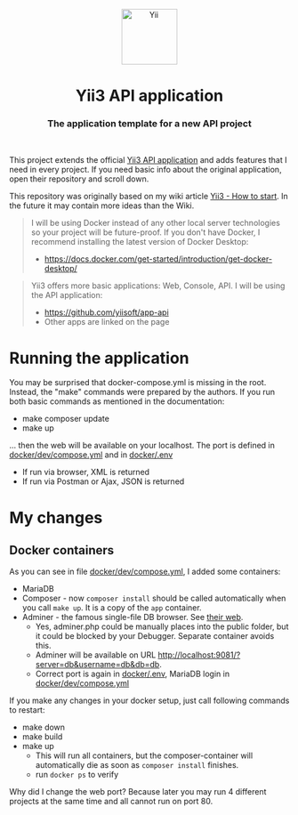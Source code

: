 <p align="center">
    <a href="https://github.com/yiisoft" target="_blank">
        <img src="https://yiisoft.github.io/docs/images/yii_logo.svg" height="100px" alt="Yii">
    </a>
    <h1 align="center">Yii3 API application</h1>
    <h3 align="center">The application template for a new API project</h3>
    <br>
</p>

This project extends the official [Yii3 API application](https://github.com/yiisoft/app-api)
and adds features that I need in every project.
If you need basic info about the original application, open their repository and scroll down.

This repository was originally based on my wiki article
[Yii3 - How to start](https://www.yiiframework.com/wiki/2581/yii3-how-to-start).
In the future it may contain more ideas than the Wiki.

> I will be using Docker instead of any other local server technologies so your project will be future-proof.
> If you don't have Docker, I recommend installing the latest version of Docker Desktop:
> - https://docs.docker.com/get-started/introduction/get-docker-desktop/


> Yii3 offers more basic applications: Web, Console, API. I will be using the API application:
> - https://github.com/yiisoft/app-api
> - Other apps are linked on the page

# Running the application

You may be surprised that docker-compose.yml is missing in the root.
Instead, the "make" commands were prepared by the authors.
If you run both basic commands as mentioned in the documentation:

- make composer update
- make up

... then the web will be available on your localhost.
The port is defined in [docker/dev/compose.yml](docker/dev/compose.yml) and in [docker/.env](docker/.env)

- If run via browser, XML is returned
- If run via Postman or Ajax, JSON is returned

# My changes

## Docker containers

As you can see in file [docker/dev/compose.yml](docker/dev/compose.yml), I added some containers:

- MariaDB
- Composer - now `composer install` should be called automatically when you call `make up`. It is a copy of the `app`
  container.
- Adminer - the famous single-file DB browser. See [their web](https://www.adminer.org/en/).
    - Yes, adminer.php could be manually places into the public folder, but it could be blocked by your Debugger.
      Separate container avoids this.
    - Adminer will be available on
      URL [http://localhost:9081/?server=db&username=db&db=db](http://localhost:9081/?server=db&username=db&db=db).
    - Correct port is again in [docker/.env](docker/.env), MariaDB login
      in [docker/dev/compose.yml](docker/dev/compose.yml)

If you make any changes in your docker setup, just call following commands to restart:

- make down
- make build
- make up
    - This will run all containers, but the composer-container will automatically die as soon as `composer install`
      finishes.
    - run `docker ps` to verify

Why did I change the web port?
Because later you may run 4 different projects at the same time and all cannot run on port 80.
